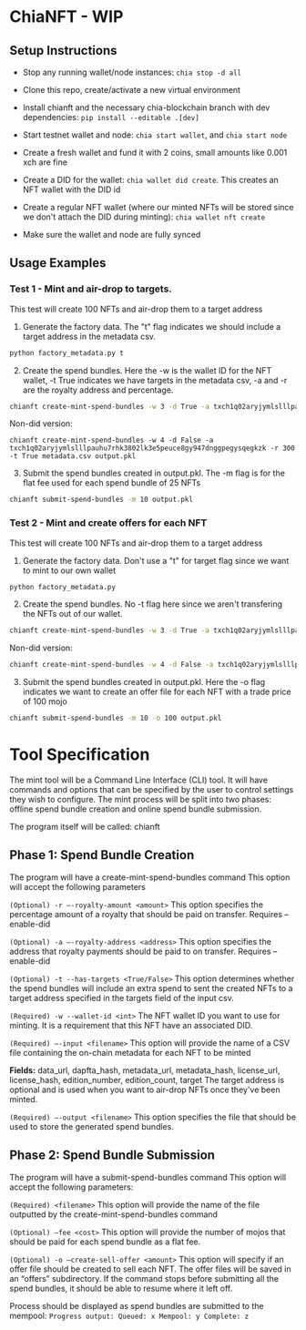 # ChiaNFT - WIP

## Setup Instructions
- Stop any running wallet/node instances: `chia stop -d all`

- Clone this repo, create/activate a new virtual environment

- Install chianft and the necessary chia-blockchain branch with dev dependencies: `pip install --editable .[dev]`

- Start testnet wallet and node: `chia start wallet`, and `chia start node`

- Create a fresh wallet and fund it with 2 coins, small amounts like 0.001 xch are fine

- Create a DID for the wallet: `chia wallet did create`. This creates an NFT wallet with the DID id

- Create a regular NFT wallet (where our minted NFTs will be stored since we don't attach the DID during minting): `chia wallet nft create`

- Make sure the wallet and node are fully synced

## Usage Examples

### Test 1 - Mint and air-drop to targets.
This test will create 100 NFTs and air-drop them to a target address

1. Generate the factory data. The "t" flag indicates we should include a target address in the metadata csv.
```bash
python factory_metadata.py t
```
2. Create the spend bundles. Here the -w is the wallet ID for the NFT wallet, -t True indicates we have targets in the metadata csv,  -a and -r are the royalty address and percentage.

```bash
chianft create-mint-spend-bundles -w 3 -d True -a txch1q02aryjymlslllpauhu7rhk3802lk3e5peuce8gy947dnggpegysqegkzk -r 300 -t True metadata.csv output.pkl
```
Non-did version:
```
chianft create-mint-spend-bundles -w 4 -d False -a txch1q02aryjymlslllpauhu7rhk3802lk3e5peuce8gy947dnggpegysqegkzk -r 300 -t True metadata.csv output.pkl
```

3. Submit the spend bundles created in output.pkl. The -m flag is for the flat fee used for each spend bundle of 25 NFTs

```bash
chianft submit-spend-bundles -m 10 output.pkl
```

### Test 2 - Mint and create offers for each NFT
This test will create 100 NFTs and air-drop them to a target address

1. Generate the factory data. Don't use a "t" for target flag since we want to mint to our own wallet

```bash
python factory_metadata.py
```
2. Create the spend bundles.  No -t flag here since we aren't transfering the NFTs out of our wallet.

```bash
chianft create-mint-spend-bundles -w 3 -d True -a txch1q02aryjymlslllpauhu7rhk3802lk3e5peuce8gy947dnggpegysqegkzk -r 300 metadata.csv output.pkl
```
Non-did version:
```bash
chianft create-mint-spend-bundles -w 4 -d False -a txch1q02aryjymlslllpauhu7rhk3802lk3e5peuce8gy947dnggpegysqegkzk -r 300 metadata.csv output.pkl
```

3. Submit the spend bundles created in output.pkl. Here the -o flag indicates we want to create an offer file for each NFT with a trade price of 100 mojo

```bash
chianft submit-spend-bundles -m 10 -o 100 output.pkl
```


# Tool Specification

The mint tool will be a Command Line Interface (CLI) tool. It will have commands and options that can be specified by the user to control settings they wish to configure. The mint process will be split into two phases: offline spend bundle creation and online spend bundle submission.

The program itself will be called: chianft
## Phase 1: Spend Bundle Creation
The program will have a create-mint-spend-bundles command
This option will accept the following parameters


`(Optional) -r –-royalty-amount <amount>`
This option specifies the percentage amount of a royalty that should be paid on transfer.
Requires –enable-did

`(Optional) -a –-royalty-address <address>`
This option specifies the address that royalty payments should be paid to on transfer.
Requires –enable-did

`(Optional) -t --has-targets <True/False>`
This option determines whether the spend bundles will include an extra spend to sent the created NFTs to a target address specified in the targets field of the input csv.

`(Required) -w --wallet-id <int>`
The NFT wallet ID you  want to use for minting. It is a requirement that this NFT have an associated DID.

`(Required) –-input <filename>`
This option will provide the name of a CSV file containing the on-chain metadata for each NFT to be minted

**Fields:**
data_url, dapfta_hash, metadata_url, metadata_hash, license_url, license_hash, edition_number, edition_count, target
The target address is optional and is used when you want to air-drop NFTs once they've been minted.

`(Required) –-output <filename>`
This option specifies the file that should be used to store the generated spend bundles.


## Phase 2: Spend Bundle Submission
The program will have a submit-spend-bundles command
This option will accept the following parameters:

`(Required) <filename>`
This option will provide the name of the file outputted by the create-mint-spend-bundles command

`(Optional) –fee <cost>`
This option will provide the number of mojos that should be paid for each spend bundle as a flat fee.

`(Optional) -o –create-sell-offer <amount>`
This option will specify if an offer file should be created to sell each NFT. The offer files will be saved in an “offers” subdirectory.
If the command stops before submitting all the spend bundles, it should be able to resume where it left off.

Process should be displayed as spend bundles are submitted to the mempool:
`Progress output: Queued: x Mempool: y Complete: z`
